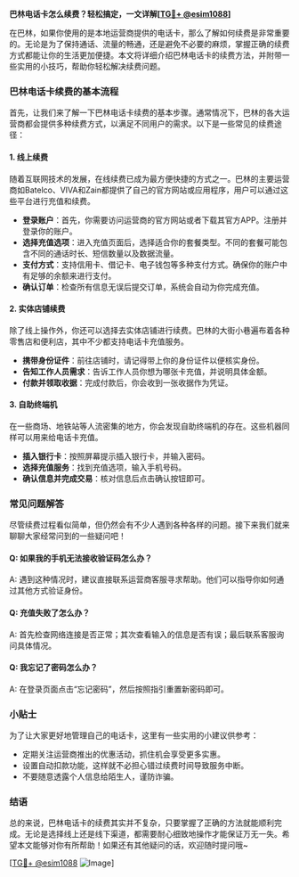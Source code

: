 **巴林电话卡怎么续费？轻松搞定，一文详解[[TG💪+ @esim1088](https://t.me/s/esim1088)]**

在巴林，如果你使用的是本地运营商提供的电话卡，那么了解如何续费是非常重要的。无论是为了保持通话、流量的畅通，还是避免不必要的麻烦，掌握正确的续费方式都能让你的生活更加便捷。本文将详细介绍巴林电话卡的续费方法，并附带一些实用的小技巧，帮助你轻松解决续费问题。

### 巴林电话卡续费的基本流程

首先，让我们来了解一下巴林电话卡续费的基本步骤。通常情况下，巴林的各大运营商都会提供多种续费方式，以满足不同用户的需求。以下是一些常见的续费途径：

#### 1. 线上续费

随着互联网技术的发展，在线续费已成为最方便快捷的方式之一。巴林的主要运营商如Batelco、VIVA和Zain都提供了自己的官方网站或应用程序，用户可以通过这些平台进行充值和续费。

- **登录账户**：首先，你需要访问运营商的官方网站或者下载其官方APP。注册并登录你的账户。
- **选择充值选项**：进入充值页面后，选择适合你的套餐类型。不同的套餐可能包含不同的通话时长、短信数量以及数据流量。
- **支付方式**：支持信用卡、借记卡、电子钱包等多种支付方式。确保你的账户中有足够的余额来进行支付。
- **确认订单**：检查所有信息无误后提交订单，系统会自动为你完成充值。

#### 2. 实体店铺续费

除了线上操作外，你还可以选择去实体店铺进行续费。巴林的大街小巷遍布着各种零售店和便利店，其中不少都支持电话卡充值服务。

- **携带身份证件**：前往店铺时，请记得带上你的身份证件以便核实身份。
- **告知工作人员需求**：告诉工作人员你想为哪张卡充值，并说明具体金额。
- **付款并领取收据**：完成付款后，你会收到一张收据作为凭证。

#### 3. 自助终端机

在一些商场、地铁站等人流密集的地方，你会发现自助终端机的存在。这些机器同样可以用来给电话卡充值。

- **插入银行卡**：按照屏幕提示插入银行卡，并输入密码。
- **选择充值服务**：找到充值选项，输入手机号码。
- **确认信息并完成交易**：核对信息后点击确认按钮即可。

### 常见问题解答

尽管续费过程看似简单，但仍然会有不少人遇到各种各样的问题。接下来我们就来聊聊大家经常问到的一些疑问吧！

#### Q: 如果我的手机无法接收验证码怎么办？

A: 遇到这种情况时，建议直接联系运营商客服寻求帮助。他们可以指导你如何通过其他方式验证身份。

#### Q: 充值失败了怎么办？

A: 首先检查网络连接是否正常；其次查看输入的信息是否有误；最后联系客服询问具体情况。

#### Q: 我忘记了密码怎么办？

A: 在登录页面点击“忘记密码”，然后按照指引重置新密码即可。

### 小贴士

为了让大家更好地管理自己的电话卡，这里有一些实用的小建议供参考：

- 定期关注运营商推出的优惠活动，抓住机会享受更多实惠。
- 设置自动扣款功能，这样就不必担心错过续费时间导致服务中断。
- 不要随意透露个人信息给陌生人，谨防诈骗。

### 结语

总的来说，巴林电话卡的续费其实并不复杂，只要掌握了正确的方法就能顺利完成。无论是选择线上还是线下渠道，都需要耐心细致地操作才能保证万无一失。希望本文能够对你有所帮助！如果还有其他疑问的话，欢迎随时提问哦~

[[TG💪+ @esim1088](https://t.me/s/esim1088) ![Image](https://i.postimg.cc/4NQfJmqS/Snipaste-2025-05-13-00-14-12.png)]